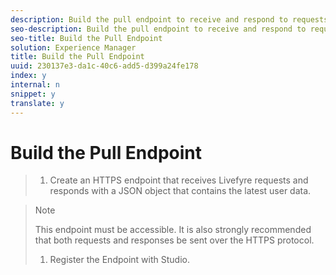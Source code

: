 ```yaml
---
description: Build the pull endpoint to receive and respond to requests for access to your user identity system.
seo-description: Build the pull endpoint to receive and respond to requests for access to your user identity system.
seo-title: Build the Pull Endpoint
solution: Experience Manager
title: Build the Pull Endpoint
uuid: 230137e3-da1c-40c6-add5-d399a24fe178
index: y
internal: n
snippet: y
translate: y
---
```


# Build the Pull Endpoint


>1. Create an HTTPS endpoint that receives Livefyre requests and responds with a JSON object that contains the latest user data.

>   >[!NOTE]
>   >
>   >This endpoint must be accessible. It is also strongly recommended that both requests and responses be sent over the HTTPS protocol.
>
>1. Register the Endpoint with Studio.
